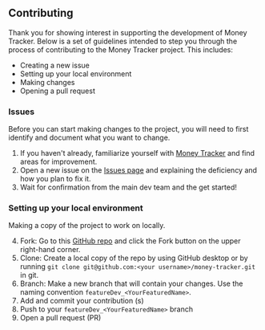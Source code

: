 ## Contributing

Thank you for showing interest in supporting the development of Money Tracker. Below is a set of guidelines intended to step you through the process of contributing to the Money Tracker project. This includes:
* Creating a new issue 
* Setting up your local environment 
* Making changes 
* Opening a pull request 

### Issues

Before you can start making changes to the project, you will need to first identify and document what you want to change.

1.  If you haven't already, familiarize yourself with [Money Tracker](https://moneytracker.cc/) and find areas for improvement.
2.  Open a new issue on the [Issues page](https://github.com/jtran8/money-tracker-a2/issues) and explaining the deficiency and how you plan to fix it.
3.  Wait for confirmation from the main dev team and the get started!

### Setting up your local environment

Making a copy of the project to work on locally.

4.	Fork: Go to this [GitHub repo](https://github.com/jtran8/money-tracker-a2) and click the Fork button on the upper right-hand corner.
5.	Clone: Create a local copy of the repo by using GitHub desktop or by running 
    ```git clone git@github.com:<your username>/money-tracker.git``` in git.
3.	Branch: Make a new branch that will contain your changes. Use the naming convention ```featureDev_<YourFeaturedName>```.
4.	Add and commit your contribution (s) 
5.	Push to your ```featureDev_<YourFeaturedName>``` branch
6.	Open a pull request (PR)
